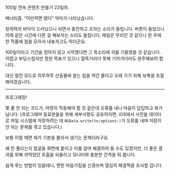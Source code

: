 100일 연속 콘텐츠 만들기 23일차.

매너리즘. “이만하면 됐다” 악마가 나타났습니다.

창의력의 바닥이 드러났으니 쉬면서 충전하고 오자는 소리가 들립니다.
버릇이 들었으니 이제 같은 시간에 다른 걸 해보자는 소리도 들립니다.
매일은 무리인 것 같으니 한 주에 한 작품에 힘을 모아서 내놓자고도 하더군요.

100일이라고 기간을 정하지 않고 시작했다면 그 목소리에 귀를 기울였을 것 같습니다.
어렵고 부담스럽지만 정한 목표가 있으니 절뚝거리다 못해 기어가더라도 완주해보려 합니다.

대신 절전 모드로 하루하루 산출물에 쏟는 힘을 약간 줄이고 오래 가기 위해 보폭을 조절해야겠습니다.

---

프로그래밍!

몇 줄 안 되는 코드가, 마땅히 작동해야 할 것 같은데 오류를 내니 마음이 답답하고 화가 납니다.
(프로그래머 동료분들을 위해 세부사항도 공유하자면, iOS에서 사진을 데이터로 파일 시스템에 저장하려는 데 `NSData.write(to:options:)`가 오류를 내며 저장이 안 되는 문제를 겪고 있습니다.)

보통 이럴 때면 제가 기본을 몰라서 생기는 문제더라구요.

왜 안 풀리는지 얼굴을 화면에 붙이고 이를 갈며 해결하려 들 수도 있겠지만,
더 좋은 결과를 위해 까먹었던 호흡을 되돌리고 모니터와 충분한 간격을 둬 봅니다.

쉽게 푸는 방법이 있을테니, 편한 마음가짐을 신경쓰며 열심히 해결책을 조사할 겁니다.

